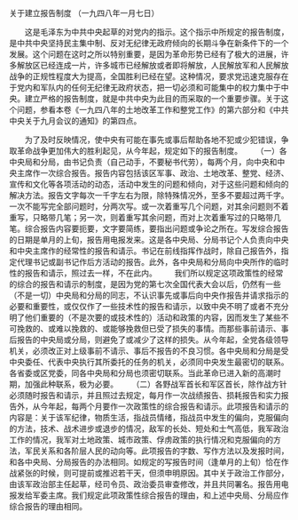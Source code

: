 关于建立报告制度
（一九四八年一月七日）

　　这是毛泽东为中共中央起草的对党内的指示。这个指示中所规定的报告制度，是中共中央坚持民主集中制、反对无纪律无政府倾向的长期斗争在新条件下的一个发展。这个问题在这时之所以特别重要，是因为革命形势已经有了极大的进展，许多解放区已经连成一片，许多城市已经解放或者即将解放，人民解放军和人民解放战争的正规性程度大为提高，全国胜利已经在望。这种情况，要求党迅速克服存在于党内和军队内的任何无纪律无政府状态，把一切必须和可能集中的权力集中于中央。建立严格的报告制度，就是中共中央为此目的而采取的一个重要步骤。关于这个问题，参看本卷《一九四八年的土地改革工作和整党工作》的第六部分和《中共中央关于九月会议的通知》的第四点。 

　　为了及时反映情况，使中央有可能在事先或事后帮助各地不犯或少犯错误，争取革命战争更加伟大的胜利起见，从今年起，规定如下的报告制度。 
　　（一）各中央局和分局，由书记负责（自己动手，不要秘书代劳），每两个月，向中央和中央主席作一次综合报告。报告内容包括该区军事、政治、土地改革、整党、经济、宣传和文化等各项活动的动态，活动中发生的问题和倾向，对于这些问题和倾向的解决方法。报告文字每次一千字左右为限，除特殊情况外，至多不要超过两千字。一次不能写完全部问题时，分两次写。或一次着重写几个问题，对其余问题则不着重写，只略带几笔；另一次，则着重写其余问题，而对上次着重写过的只略带几笔。综合报告内容要扼要，文字要简练，要指出问题或争论之所在。写发综合报告的日期是单月的上旬，报告用电报发来。这是各中央局、分局书记个人负责向中央和中央主席作的经常性的报告和请示。书记在前线指挥作战时，除自己报告外，指定代理书记或副书记作后方活动的报告。此外，各中央局和分局向中央所作的临时性的报告和请示，照过去一样，不在此内。 
　　我们所以规定这项政策性的经常的综合的报告和请示的制度，是因为党的第七次全国代表大会以后，仍然有一些（不是一切）中央局和分局的同志，不认识事先或事后向中央作报告并请求指示的必要和重要性，或仅仅作了一些技术性的报告和请示，以致中央不明了或者不充分明了他们重要的（不是次要的或技术性的）活动和政策的内容，因而发生了某些不可挽救的、或难以挽救的、或能够挽救但已受了损失的事情。而那些事前请示、事后报告的中央局或分局，则避免了或减少了这样的损失。从今年起，全党各级领导机关，必须改正对上级事前不请示、事后不报告的不良习惯。各中央局和分局是受中央委任、代表中央执行其所委托的任务的机关，必须同中央发生最密切的联系。各省委或区党委，同各中央局和分局也须密切联系。当此革命已进入新的高潮时期，加强此种联系，极为必要。 
　　（二）各野战军首长和军区首长，除作战方针必须随时报告和请示，并且照过去规定，每月作一次战绩报告、损耗报告和实力报告外，从今年起，每两个月要作一次政策性的综合报告和请示。此项报告和请示的内容是：关于该军纪律，物质生活，指战员情绪，指战员中发生的偏向，克服偏向的方法，技术、战术进步或退步的情况，敌军的长处、短处和士气高低，我军政治工作的情况，我军对土地政策、城市政策、俘虏政策的执行情况和克服偏向的方法，军民关系和各阶层人民的动向等。此项报告的字数、写作方法以及发报时间，和各中央局、分局报告的办法相同。如规定的写报告时间（逢单月的上旬）恰在作战紧张的时候，则可提前或推迟若干天，但须申明原因。其中关于政治工作部分，由该军政治部主任起草，经司令员、政治委员审查修改，并且共同署名。报告用电报发给军委主席。我们规定此项政策性综合报告的理由，和上述中央局、分局应作综合报告的理由相同。 


